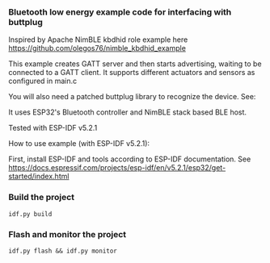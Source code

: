 ### Bluetooth low energy example code for interfacing with buttplug

Inspired by Apache NimBLE kbdhid role example here
  https://github.com/olegos76/nimble_kbdhid_example

This example creates GATT server and then starts advertising, waiting to be connected
to a GATT client. It supports different actuators and sensors as configured in main.c

You will also need a patched buttplug library to recognize the device. See:

It uses ESP32's Bluetooth controller and NimBLE stack based BLE host.

Tested with ESP-IDF v5.2.1

How to use example (with ESP-IDF v5.2.1):

First, install ESP-IDF and tools according to ESP-IDF documentation.
See https://docs.espressif.com/projects/esp-idf/en/v5.2.1/esp32/get-started/index.html

### Build the project

```
idf.py build
```
### Flash and monitor the project

```
idf.py flash && idf.py monitor
```
